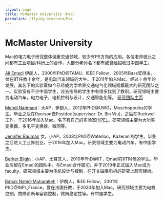 ```yaml
---
layout: page
title: McMaster University (Mac)
permalink: /flying-brochure/Mac
---
```

# McMaster University

Mac的电力电子研究整体偏重交通领域，较少有PS方向的应用。各位老师彼此之间都有工业项目/科研上的合作，大部分老师名下都有或曾经招收过中国学生。

[Ali Emadi](https://electrification.mcmaster.ca/people/prof-ali-emadi/) 伊朗人，2000年PhD@TAMU，IEEE Fellow，2005年Bass奖得主。曾在IIT任教十余年，是电动汽车领域的大牛。于2011年加入Mac，经过十余年的发展，其名下的实验室如今已经成为学术界交通电气化领域规模最大的研究团队之一。实验室有不少中国学生，过去指导的学生中有很多找到了教职。研究领域主要为电动汽车，电力电子，电机控制与设计，交通智能化等。
[研究团队主页](https://electrification.mcmaster.ca/)

[Mehdi Narimani](https://www.eng.mcmaster.ca/ece/people/faculty/mehdi-narimani)：大AP，伊朗人，2012年PhD@UWO，Moschopoulos的学生。毕业之后在Ryerson做Postdoc(supervisor: Dr. Bin Wu)，之后在Rockwell工作，于2016年加入Mac。名下有自己的实验室[HiPEL](http://www.hipel.ca/)。研究领域主要为大功率变换器，多电平变换器，微网等。

[Jennifer Bauman](https://www.eng.mcmaster.ca/ece/people/faculty/jennifer-bauman) 女，小AP，2008年PhD@Waterloo，Kazerani的学生。毕业之后进入工业界创业，于2016年加入Mac。研究领域主要为电动汽车。有中国学生。

[Berker Bilgin](https://www.eng.mcmaster.ca/ece/people/faculty/berker-bilgin)：小AP，土耳其人，2010年PhD@IIT，Emadi在IIT时候的学生。毕业后留在Emadi的团队中，与Emadi合作密切，并于2019年正式加入Mac成为faculty。研究领域主要为电机设计与控制，在开关磁阻电机的研究上颇有建树。

[Babak Nahid-Mobarakeh](https://www.eng.mcmaster.ca/ece/people/faculty/babak-nahid-mobarakeh)：伊朗人，IEEE Fellow，2001年PhD@INPL,France，曾在法国任教，于2020年加入Mac。研究领域主要为电机控制，故障诊断与容错控制，微网稳定性等。有中国学生。
